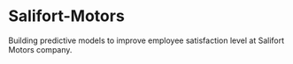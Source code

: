 # Salifort-Motors
Building predictive models to improve employee satisfaction level at Salifort Motors company.
